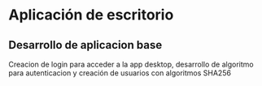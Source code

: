 # Aplicación de escritorio
## Desarrollo de aplicacion base
Creacion de login para acceder a la app desktop, desarrollo de algoritmo para autenticacion y creación de usuarios con algoritmos SHA256
